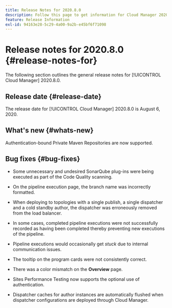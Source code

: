 ```yaml
---
title: Release Notes for 2020.8.0
description: Follow this page to get information for Cloud Manager 2020.8.0
feature: Release Information
exl-id: 94163e28-5c29-4a00-9a2b-e45bf6f71098
---
```

# Release notes for 2020.8.0 {#release-notes-for}

The following section outlines the general release notes for [!UICONTROL Cloud Manager] 2020.8.0.

## Release date {#release-date}

The release date for [!UICONTROL Cloud Manager] 2020.8.0 is August 6, 2020.

## What's new {#whats-new}

Authentication-bound Private Maven Repositories are now supported.

## Bug fixes {#bug-fixes}

* Some unnecessary and undesired SonarQube plug-ins were being executed as part of the Code Quality scanning. 

* On the pipeline execution page, the branch name was incorrectly formatted. 

* When deploying to topologies with a single publish, a single dispatcher and a cold standby author, the dispatcher was erroneously removed from the load balancer. 

* In some cases, completed pipeline executions were not successfully recorded as having been completed thereby preventing new executions of the pipeline.

* Pipeline executions would occasionally get *stuck* due to internal communication issues.

* The tooltip on the program cards were not consistently correct.

* There was a color mismatch on the **Overview** page.

* Sites Performance Testing now supports the optional use of authentication.

* Dispatcher caches for author instances are automatically flushed when dispatcher configurations are deployed through Cloud Manager.
